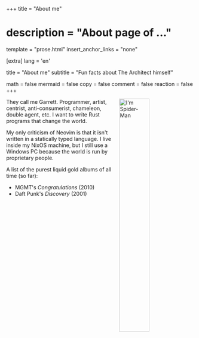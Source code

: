 +++
title = "About me"
# description = "About page of ..."
template = "prose.html"
insert_anchor_links = "none"

[extra]
lang = 'en'

title = "About me"
subtitle = "Fun facts about The Architect himself"

math = false
mermaid = false
copy = false
comment = false
reaction = false
+++

<img
  alt="I'm Spider-Man"
  src="dreamland.jpg"
  style="width: 40%; float: right; padding-left: 2%"
/>

They call me Garrett. Programmer, artist, centrist, anti-consumerist, chameleon, double agent, etc. I want to write Rust programs that change the world.

My only criticism of Neovim is that it isn't written in a statically typed language. I live inside my NixOS machine, but I still use a Windows PC because the world is run by proprietary people.

A list of the purest liquid gold albums of all time (so far):

+ MGMT's _Congratulations_ (2010)
+ Daft Punk's _Discovery_ (2001)
